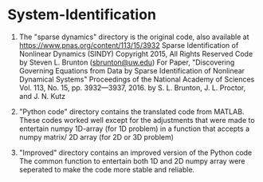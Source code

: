 # System-Identification
1. The "sparse dynamics" directory is the original code, also available at https://www.pnas.org/content/113/15/3932
Sparse Identification of Nonlinear Dynamics (SINDY)
Copyright 2015, All Rights Reserved
Code by Steven L. Brunton (sbrunton@uw.edu)
For Paper, "Discovering Governing Equations from Data by 
        Sparse Identification of Nonlinear Dynamical Systems" 
Proceedings of the National Academy of Sciences
Vol. 113, No. 15, pp. 3932—3937, 2016.
by S. L. Brunton, J. L. Proctor, and J. N. Kutz


2. "Python code" directory contains the translated code from MATLAB. 
These codes worked well except for the adjustments that were made to entertain numpy 1D-array (for 1D problem) in a function that accepts a numpy matrix/ 2D array (for 2D or 3D problem)

3. "Improved" directory contains an improved version of the Python code
The common function to entertain both 1D and 2D numpy array were seperated to make the code more stable and reliable.
